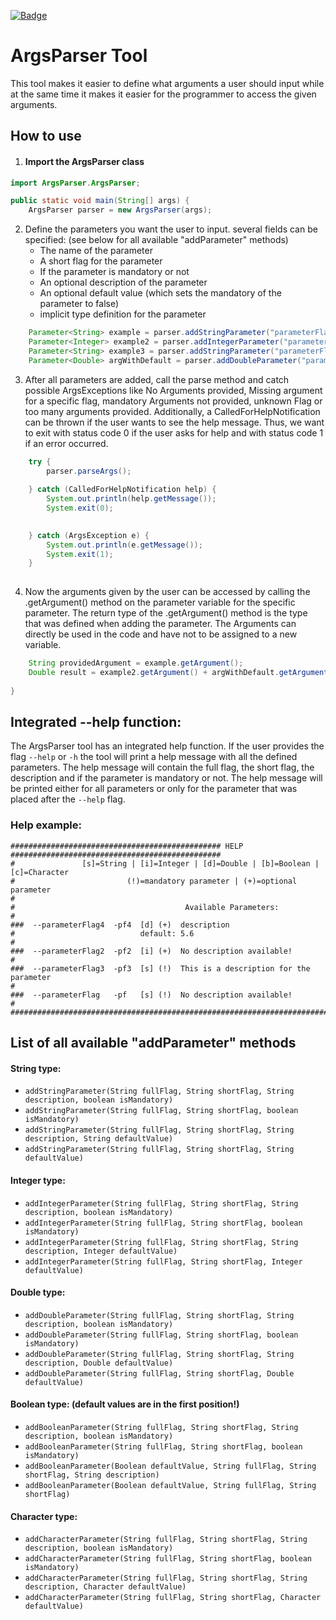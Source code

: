 [![Badge](https://img.shields.io/badge/release-v2.0.0-brightgreen)](https://github.com/AbUndMax/Java_ArgsParser/releases/tag/Release_v2.0.0)
# ArgsParser Tool
This tool makes it easier to define what arguments a user should input while at the same time it makes it easier for 
the programmer to access the given arguments.

## How to use
1. #### Import the ArgsParser class

```Java
import ArgsParser.ArgsParser;

public static void main(String[] args) {
    ArgsParser parser = new ArgsParser(args);
```

2. Define the parameters you want the user to input. several fields can be specified: (see below for all available "addParameter" methods)
   - The name of the parameter
   - A short flag for the parameter
   - If the parameter is mandatory or not
   - An optional description of the parameter
   - An optional default value (which sets the mandatory of the parameter to false)
   - implicit type definition for the parameter
```Java
    Parameter<String> example = parser.addStringParameter("parameterFlag", "pf", true);
    Parameter<Integer> example2 = parser.addIntegerParameter("parameterFlag2", "pf2", false);
    Parameter<String> example3 = parser.addStringParameter("parameterFlag3", "pf3", "This is a description for the parameter", true);
    Parameter<Double> argWithDefault = parser.addDoubleParameter("parameterFlag4", "pf4", "description", 5.6);
```

3. After all parameters are added, call the parse method and catch possible ArgsExceptions like No Arguments provided, 
Missing argument for a specific flag, mandatory Arguments not provided, unknown Flag or too many arguments provided. 
Additionally, a CalledForHelpNotification can be thrown if the user wants to see the help message. Thus, we want to 
exit with status code 0 if the user asks for help and with status code 1 if an error occurred.

```Java
    try {
        parser.parseArgs();
        
    } catch (CalledForHelpNotification help) {
        System.out.println(help.getMessage());
        System.exit(0);
        

    } catch (ArgsException e) {
        System.out.println(e.getMessage());
        System.exit(1);
    }
    
```

4. Now the arguments given by the user can be accessed by calling the .getArgument() method on the parameter variable for the specific parameter.
The return type of the .getArgument() method is the type that was defined when adding the parameter. The Arguments can 
directly be used in the code and have not to be assigned to a new variable.

```Java
    String providedArgument = example.getArgument();
    Double result = example2.getArgument() + argWithDefault.getArgument();
    
}
```

## Integrated --help function:
The ArgsParser tool has an integrated help function. If the user provides the flag `--help` or `-h` the tool will print
a help message with all the defined parameters. The help message will contain the full flag, the short flag, the description
and if the parameter is mandatory or not. The help message will be printed either for all parameters or only for the
parameter that was placed after the `--help` flag.

### Help example:
```
############################################### HELP ###############################################
#               [s]=String | [i]=Integer | [d]=Double | [b]=Boolean | [c]=Character
#                         (!)=mandatory parameter | (+)=optional parameter
#
#                                      Available Parameters:
#
###  --parameterFlag4  -pf4  [d] (+)  description
#                            default: 5.6
#
###  --parameterFlag2  -pf2  [i] (+)  No description available!
#
###  --parameterFlag3  -pf3  [s] (!)  This is a description for the parameter
#
###  --parameterFlag   -pf   [s] (!)  No description available!
#
####################################################################################################
```

## List of all available "addParameter" methods

#### String type:
- `addStringParameter(String fullFlag, String shortFlag, String description, boolean isMandatory)`
- `addStringParameter(String fullFlag, String shortFlag, boolean isMandatory)`
- `addStringParameter(String fullFlag, String shortFlag, String description, String defaultValue)`
- `addStringParameter(String fullFlag, String shortFlag, String defaultValue)`

#### Integer type:
- `addIntegerParameter(String fullFlag, String shortFlag, String description, boolean isMandatory)`
- `addIntegerParameter(String fullFlag, String shortFlag, boolean isMandatory)`
- `addIntegerParameter(String fullFlag, String shortFlag, String description, Integer defaultValue)`
- `addIntegerParameter(String fullFlag, String shortFlag, Integer defaultValue)`

#### Double type:
- `addDoubleParameter(String fullFlag, String shortFlag, String description, boolean isMandatory)`
- `addDoubleParameter(String fullFlag, String shortFlag, boolean isMandatory)`
- `addDoubleParameter(String fullFlag, String shortFlag, String description, Double defaultValue)`
- `addDoubleParameter(String fullFlag, String shortFlag, Double defaultValue)`

#### Boolean type: (default values are in the first position!)
- `addBooleanParameter(String fullFlag, String shortFlag, String description, boolean isMandatory)`
- `addBooleanParameter(String fullFlag, String shortFlag, boolean isMandatory)`
- `addBooleanParameter(Boolean defaultValue, String fullFlag, String shortFlag, String description)`
- `addBooleanParameter(Boolean defaultValue, String fullFlag, String shortFlag)`

#### Character type:
- `addCharacterParameter(String fullFlag, String shortFlag, String description, boolean isMandatory)`
- `addCharacterParameter(String fullFlag, String shortFlag, boolean isMandatory)`
- `addCharacterParameter(String fullFlag, String shortFlag, String description, Character defaultValue)`
- `addCharacterParameter(String fullFlag, String shortFlag, Character defaultValue)`
